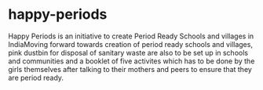 # happy-periods
Happy Periods is an initiative to create Period Ready Schools and villages in IndiaMoving forward towards creation of period ready schools and villages, pink dustbin for disposal of sanitary waste are also to be set up in schools and communities and a booklet of five activites which has to be done by the girls themselves after talking to their mothers and peers to ensure that they are period ready.
